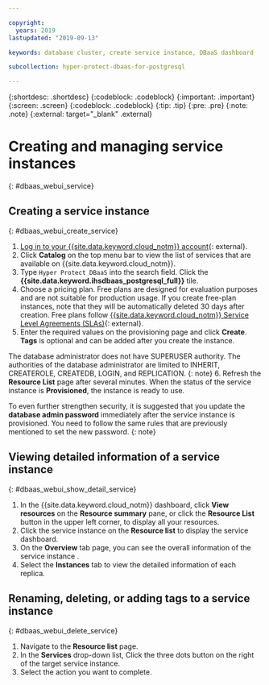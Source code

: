```yaml
---

copyright:
  years: 2019
lastupdated: "2019-09-13"

keywords: database cluster, create service instance, DBaaS dashboard

subcollection: hyper-protect-dbaas-for-postgresql

---
```


{:shortdesc: .shortdesc}
{:codeblock: .codeblock}
{:important: .important}
{:screen: .screen}
{:codeblock: .codeblock}
{:tip: .tip}
{:pre: .pre}
{:note: .note}
{:external: target="_blank" .external}

# Creating and managing service instances
{: #dbaas_webui_service}

## Creating a service instance
{: #dbaas_webui_create_service}

1. [Log in to your {{site.data.keyword.cloud_notm}} account](https://cloud.ibm.com/login){: external}.
2. Click **Catalog** on the top menu bar to view the list of services that are available on {{site.data.keyword.cloud_notm}}.
3. Type `Hyper Protect DBaaS` into the search field. Click the **{{site.data.keyword.ihsdbaas_postgresql_full}}** tile.
4. Choose a pricing plan. Free plans are designed for evaluation purposes and are not suitable for production usage. If you create free-plan instances, note that they will be automatically deleted 30 days after creation. Free plans follow [{{site.data.keyword.cloud_notm}} Service Level Agreements (SLAs)](https://www-03.ibm.com/software/sla/sladb.nsf/pdf/6605-18/$file/i126-6605-18_08-2019_en_US.pdf){: external}.
5. Enter the required values on the provisioning page and click **Create**. **Tags** is optional and can be added after you create the instance.

  The database administrator does not have SUPERUSER authority. The authorities of the database administrator are limited to INHERIT, CREATEROLE, CREATEDB, LOGIN, and REPLICATION.
  {: note}
6. Refresh the **Resource List** page after several minutes. When the status of the service instance is **Provisioned**, the instance is ready to use.

  To even further strengthen security, it is suggested that you update the **database admin password** immediately after the service instance is provisioned. You need to follow the same rules that are previously mentioned to set the new password.
  {: note}

## Viewing detailed information of a service instance
{: #dbaas_webui_show_detail_service}

1. In the {{site.data.keyword.cloud_notm}} dashboard, click **View resources** on the **Resource summary** pane, or click the **Resource List** button in the upper left corner, to display all your resources.
2. Click the service instance on the **Resource list** to display the service dashboard.
3. On the **Overview** tab page, you can see the overall information of the service instance .
4. Select the **Instances** tab to view the detailed information of each replica.

## Renaming, deleting, or adding tags to a service instance
{: #dbaas_webui_delete_service}

1. Navigate to the **Resource list** page.
2. In the **Services** drop-down list, Click the three dots button on the right of the target service instance.
3. Select the action you want to complete.
